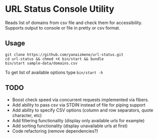 # URL Status Console Utility
Reads list of domains from csv file and check them for accessibility.
Supports output to console or file in pretty or csv format.

## Usage
    git clone https://github.com/yanaizmene/url-status.git
    cd url-status && chmod +X bin/start && bundle
    bin/start sample-data/domains.csv
To get list of available options type `bin/start -h`

## TODO
- Boost check speed via concurrent requests implemented via fibers.
- Add ability to pass csv via STDIN instead of file for piping support
- Add ability to specify CSV options (column and row separators, quote character, etc)
- Add filtering functionality (display only available urls for example)
- Add sorting functionality (display unavailable urls at first)
- Code refactoring (remove dependencies?)
